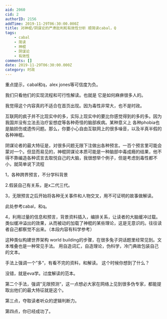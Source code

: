 ```yaml
---
aid: 2060
cid: 2
authorID: 2156
addTime: 2019-11-29T06:30:00.000Z
title: 对神棍/阴谋论的严肃批判和有效性分析 顺简读cabal，Q
tags:
    - cabal
    - 简读
    - 神棍
    - 阴谋论
    - 有效性
comments: []
date: 2019-11-29T06:30:00.000Z
category: 时政
---
```


重点提示，cabal和q，alex jones等可信度为负。

我们只看他们的实现流程和可行性解读。也就是 它是如何麻痹很多人的。

我觉得这个内容真的不适合在首页出现。因为毒性非常大，也不是时政。

互联网的疯子并不比现实中的多，实际上现实中的要比你感觉得到的多的多。因为我国并没有立法去治疗妄想症等各种奇怪的脑部疾病。某种意义上 各种phobia也是脑损伤或遗传问题。那么，你要小心自由互联网上的很多噪音，以及半真半假的各种神棍。

阴谋论者的最大特征是，对很多问题无限下注做出各种预言。一百个预言里可能会蒙对一个。但显而易见的，神棍阴谋论本质可能是一种脑部中毒成瘾的结果，他不得不靠编造各种谎言去取悦自己的大脑，我很想举个例子，但是考虑到毒性都不小，就简单说下流程

1，各种跨界预言，不分学科背景

2.假装自己有关系，是x二代三代。

3，无限预言之后开始将各种无关事件和人物交叉，用不可证明的故事做解读。

此处参考cabal，和q。

4，利用过量的信息和预言，背景资料插入，编排关系，让读者的大脑缓冲过载。类似缓冲溢出的效果，从而被动的加载了神棍的某些理论，这是无意识的。往往读者自己都察觉不出来。（本段内容有科学参考）

这种类似构建世界架构 world building的步骤，在很多兔子洞话题里经常见到。文本堆叠也是一种常见手法。 用自造词汇，自造理论，伪科学，冷门典故包装自己的文本。

手法上强调一个”多“，有看不完的资料，和解读。 这个时候你想到了什么？

没错，就是eva学。过度解读的范本。

第二个手法，强调”无限预测“，这一点想必大家在网络上见到很多伪专家，都能提取出他们的最大特征就是这个。

第三点，夺取读者听众的逻辑判断力。

第四点，你已经成功了。
